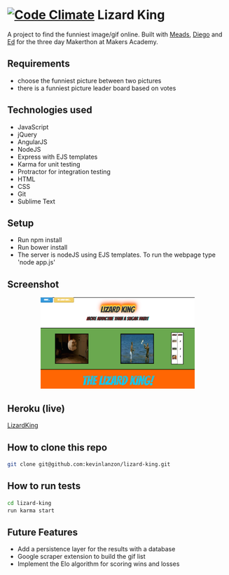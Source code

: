 [![Code Climate](https://codeclimate.com/github/kevinlanzon/lizard-king/badges/gpa.svg)](https://codeclimate.com/github/kevinlanzon/lizard-king)
Lizard King
==========

A project to find the funniest image/gif online. Built with [Meads](https://github.com/meads58), [Diego](https://github.com/jdiegoromero) and [Ed](https://github.com/eddbrown) for the three day Makerthon at Makers Academy.

Requirements
----
-  choose the funniest picture between two pictures
-  there is a funniest picture leader board based on votes

Technologies used
----
- JavaScript
- jQuery
- AngularJS
- NodeJS
- Express with EJS templates
- Karma for unit testing
- Protractor for integration testing
- HTML
- CSS
- Git
- Sublime Text


Setup
-----
- Run npm install
- Run bower install
- The server is nodeJS using EJS templates. To run the webpage type 'node app.js'

Screenshot
---
<div align="center">
        <img width="70%" src="/public/images/homepage.png">
</div>

Heroku (live)
-----
[LizardKing](https://lizardking.herokuapp.com/)

How to clone this repo
----
```sh
git clone git@github.com:kevinlanzon/lizard-king.git
```

How to run tests
----
```sh
cd lizard-king
run karma start
```
Future Features
-----
- Add a persistence layer for the results with a database
- Google scraper extension to build the gif list
- Implement the Elo algorithm for scoring wins and losses
